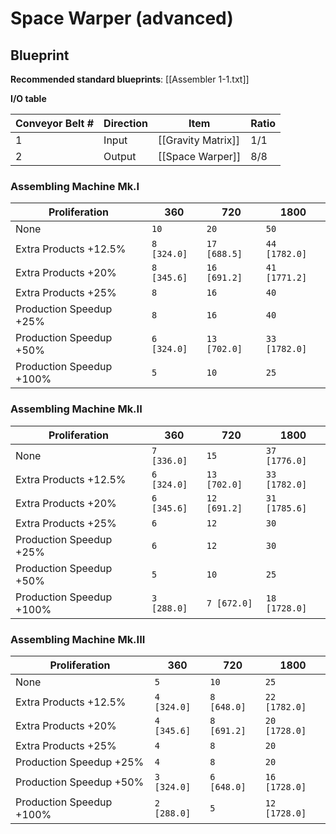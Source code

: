 # Space Warper (advanced)

## Blueprint

**Recommended standard blueprints**: [[Assembler 1-1.txt]]

**I/O table**

| Conveyor Belt # | Direction | Item               | Ratio |
| --------------- | --------- | ------------------ | ----- |
| 1               | Input     | [[Gravity Matrix]] | 1/1   |
| 2               | Output    | [[Space Warper]]   | 8/8   |

### Assembling Machine Mk.I

| Proliferation            | 360         | 720          | 1800          |
| ------------------------ | ----------- | ------------ | ------------- |
| None                     | `10`        | `20`         | `50`          |
| Extra Products +12.5%    | `8 [324.0]` | `17 [688.5]` | `44 [1782.0]` |
| Extra Products +20%      | `8 [345.6]` | `16 [691.2]` | `41 [1771.2]` |
| Extra Products +25%      | `8`         | `16`         | `40`          |
| Production Speedup +25%  | `8`         | `16`         | `40`          |
| Production Speedup +50%  | `6 [324.0]` | `13 [702.0]` | `33 [1782.0]` |
| Production Speedup +100% | `5`         | `10`         | `25`          |

### Assembling Machine Mk.II

| Proliferation            | 360         | 720          | 1800          |
| ------------------------ | ----------- | ------------ | ------------- |
| None                     | `7 [336.0]` | `15`         | `37 [1776.0]` |
| Extra Products +12.5%    | `6 [324.0]` | `13 [702.0]` | `33 [1782.0]` |
| Extra Products +20%      | `6 [345.6]` | `12 [691.2]` | `31 [1785.6]` |
| Extra Products +25%      | `6`         | `12`         | `30`          |
| Production Speedup +25%  | `6`         | `12`         | `30`          |
| Production Speedup +50%  | `5`         | `10`         | `25`          |
| Production Speedup +100% | `3 [288.0]` | `7 [672.0]`  | `18 [1728.0]` |

### Assembling Machine Mk.III

| Proliferation            | 360         | 720         | 1800          |
| ------------------------ | ----------- | ----------- | ------------- |
| None                     | `5`         | `10`        | `25`          |
| Extra Products +12.5%    | `4 [324.0]` | `8 [648.0]` | `22 [1782.0]` |
| Extra Products +20%      | `4 [345.6]` | `8 [691.2]` | `20 [1728.0]` |
| Extra Products +25%      | `4`         | `8`         | `20`          |
| Production Speedup +25%  | `4`         | `8`         | `20`          |
| Production Speedup +50%  | `3 [324.0]` | `6 [648.0]` | `16 [1728.0]` |
| Production Speedup +100% | `2 [288.0]` | `5`         | `12 [1728.0]` |
